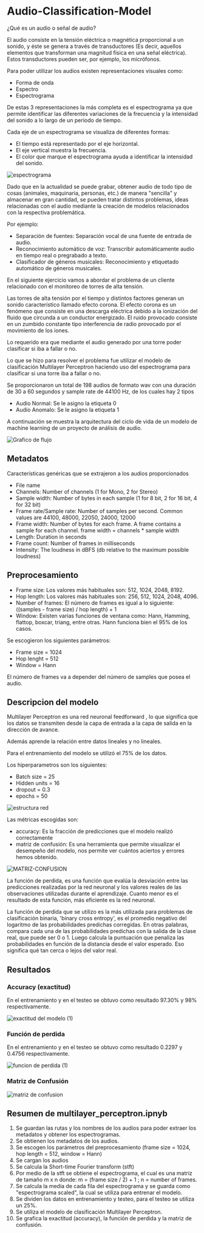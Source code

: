 # Audio-Classification-Model

¿Qué es un audio o señal de audio?

El audio consiste en la tensión eléctrica o magnética proporcional a un sonido, y éste se genera a través de transductores (Es decir, aquellos elementos que transforman una magnitud física en una señal eléctrica). Estos transductores pueden ser, por ejemplo, los micrófonos.

Para poder utilizar los audios existen representaciones visuales como:

- Forma de onda
- Espectro
- Espectrograma

De estas 3 representaciones la más completa es el espectrograma ya que permite identificar las diferentes variaciones de la frecuencia y la intensidad del sonido a lo largo de un periodo de tiempo.

Cada eje de un espectrograma se visualiza de diferentes formas:

- El tiempo está representado por el eje horizontal.
- El eje vertical muestra la frecuencia.
- El color que marque el espectrograma ayuda a identificar la intensidad del sonido.

![espectrograma](https://user-images.githubusercontent.com/118764182/209146433-45407e7e-6b75-4e31-9a70-48414049e274.jpg)


Dado que en la actualidad se puede grabar, obtener audio de todo tipo de cosas (animales, maquinaria, personas, etc.) de manera "sencilla" y almacenar en gran cantidad, se pueden tratar distintos problemas, ideas relacionadas con el audio mediante la creación de modelos relacionados con la respectiva problemática.

Por ejemplo:

- Separación de fuentes: Separación vocal de una fuente de entrada de audio.
- Reconocimiento automático de voz: Transcribir automáticamente audio en tiempo real o pregrabado a texto.
- Clasificador de géneros musicales: Reconocimiento y etiquetado automático de géneros musicales.

En el siguiente ejercicio vamos a abordar el problema de un cliente relacionado con el monitoreo de torres de alta tensión.

Las torres de alta tensión por el tiempo y distintos factores generan un sonido característico llamado efecto corona. El efecto corona es un fenómeno que consiste en una descarga eléctrica debido a la ionización del fluido que circunda a un conductor energizado. El ruido provocado consiste en un zumbido constante tipo interferencia de radio provocado por el movimiento de los iones.

Lo requerido era que mediante el audio generado por una torre poder clasificar si iba a fallar o no.

Lo que se hizo para resolver el problema fue utilizar el modelo de clasificación Multilayer Perceptron haciendo uso del espectrograma para clasificar si una torre iba a fallar o no.

Se proporcionaron un total de 198 audios de formato wav con una duración de 30 a 60 segundos y sample rate de 44100 Hz, de los cuales hay 2 tipos

- Audio Normal: Se le asigno la etiqueta 0
- Audio Anomalo: Se le asigno la etiqueta 1

A continuación se muestra la arquitectura del ciclo de vida de un modelo de machine learning de un proyecto de análisis de audio.

![Grafico de flujo](https://user-images.githubusercontent.com/118764182/209965842-d5ff8cd9-f430-49a2-8bbb-762a96e865cf.png)


## Metadatos

Características genéricas que se extrajeron a los audios proporcionados

- File name
- Channels: Number of channels (1 for Mono, 2 for Stereo)
- Sample width: Number of bytes in each sample (1 for 8 bit, 2 for 16 bit, 4 for 32 bit)
- Frame rate/Sample rate: Number of samples per second. Common values are 44100, 48000, 22050, 24000, 12000
- Frame width: Number of bytes for each frame. A frame contains a sample for each channel. 
  frame width = channels * sample width
- Length: Duration in seconds
- Frame count: Number of frames in milliseconds
- Intensity: The loudness in dBFS (db relative to the maximum possible loudness)

## Preprocesamiento

- Frame size: Los valores más habituales son: 512, 1024, 2048, 8192.
- Hop length: Los valores más habituales son: 256, 512, 1024, 2048, 4096.
- Number of frames: El número de frames es igual a lo siguiente: ((samples - frame size) / hop length) + 1
- Window: Existen varias funciones de ventana como: Hann, Hamming, flattop, boxcar, triang, entre otras. Hann funciona bien el 95% de los casos.

Se escogieron los siguientes parámetros:

- Frame size = 1024
- Hop lenght = 512
- Window = Hann

El número de frames va a depender del número de samples que posea el audio.

## Descripcion del modelo

Multilayer Perceptron es una red neuronal feedforward , lo que significa que los datos se transmiten desde la capa de entrada a la capa de salida en la dirección de avance. 

Además aprende la relación entre datos lineales y no lineales.

Para el entrenamiento del modelo se utilizó el 75% de los datos.

Los hiperparametros son los siguientes:

- Batch size = 25
- Hidden units = 16
- dropout = 0.3
- epochs = 50


![estructura red](https://user-images.githubusercontent.com/118764182/210003939-2d29d057-832c-4ea1-b53b-c91ac2468238.png)

Las métricas escogidas son:

- accuracy: Es la fracción de predicciones que el modelo realizó correctamente
- matriz de confusión: Es una herramienta que permite visualizar el desempeño del modelo, nos permite ver cuántos aciertos y errores hemos obtenido.

![MATRIZ-CONFUSION](https://user-images.githubusercontent.com/118764182/210390351-65b02891-625d-41e4-aa29-e3c8917c7751.png)

La función de perdida, es una función que evalúa la desviación entre las predicciones realizadas por la red neuronal y los valores reales de las observaciones 
utilizadas durante el aprendizaje. Cuanto menor es el resultado de esta función, más eficiente es la red neuronal.

La función de perdida que se utilizo es la más utilizada para problemas de clasificación binaria, 'binary cross entropy', es el promedio negativo del logaritmo de las 
probabilidades predichas corregidas. En otras palabras, compara cada una de las probabilidades predichas con la salida de la clase real, que puede ser 0 o 1. Luego 
calcula la puntuación que penaliza las probabilidades en función de la distancia desde el valor esperado. Eso significa qué tan cerca o lejos del valor real. 

## Resultados

### Accuracy (exactitud)

En el entrenamiento y en el testeo se obtuvo como resultado 97.30% y 98% respectivamente.

![exactitud del modelo (1)](https://user-images.githubusercontent.com/118764182/210385823-cf5effbe-30dc-4846-bab9-7339b3c37a8f.jpg)


### Función de perdida

En el entrenamiento y en el testeo se obtuvo como resultado 0.2297 y 0.4756 respectivamente.

![funcion de perdida (1)](https://user-images.githubusercontent.com/118764182/210385858-ad6f1a88-e5f1-45ec-9430-8dbac6d79de6.jpg)

### Matriz de Confusión

![matriz de confusion](https://user-images.githubusercontent.com/118764182/210385918-5f8d62f6-e4b7-4dec-9978-5f9f7fed323c.jpg)


## Resumen de multilayer_perceptron.ipnyb

1) Se guardan las rutas y los nombres de los audios para poder extraer los metadatos y obtener los espectrogramas.
2) Se obtienen los metadatos de los audios.
3) Se escogen los parámetros del preprocesamiento (frame size = 1024, hop length = 512, window = Hann)
4) Se cargan los audios
5) Se calcula la Short-time Fourier transform (stft)
6) Por medio de la stft se obtiene el espectrograma, el cual es una matriz de tamaño m x n donde: 
m = (frame size / 2) + 1 ; n = number of frames.
7) Se calcula la media de cada fila del espectrograma y se guarda como "espectrograma scaled", la cual se utiliza para entrenar el modelo.
8) Se dividen los datos en entrenamiento y testeo, para el testeo se utiliza un 25%. 
9) Se utiliza el modelo de clasificación Multilayer Perceptron.
10) Se grafica la exactitud (accuracy), la función de perdida y la matriz de confusión.
